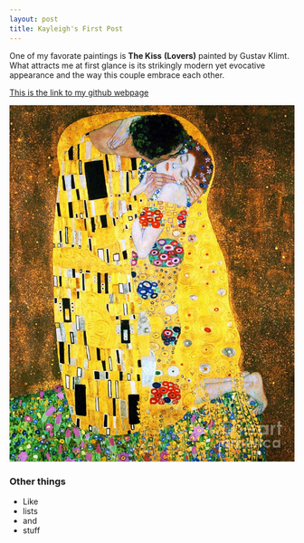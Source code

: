 ```yaml
---
layout: post
title: Kayleigh's First Post
---
```


One of my favorate paintings is **The Kiss** __(Lovers)__ painted by Gustav Klimt.  
What attracts me at first glance is its strikingly modern yet evocative appearance and the way this couple embrace each other.  
 
[This is the link to my github webpage](https://github.com/itskaykayleigh)

![kiss image](/images/KissByGustav.JPG)


### Other things
* Like
* lists
* and 
* stuff
